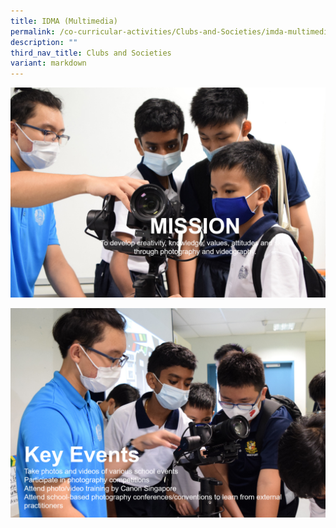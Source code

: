 ```yaml
---
title: IDMA (Multimedia)
permalink: /co-curricular-activities/Clubs-and-Societies/imda-multimedia/
description: ""
third_nav_title: Clubs and Societies
variant: markdown
---
```

![](/images/mm1.png)

![](/images/mm4.png)